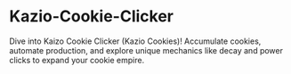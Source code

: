 # Kazio-Cookie-Clicker
Dive into Kaizo Cookie Clicker (Kazio Cookies)! Accumulate cookies, automate production, and explore unique mechanics like decay and power clicks to expand your cookie empire.
